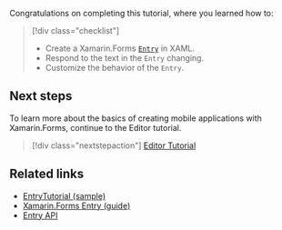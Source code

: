 Congratulations on completing this tutorial, where you learned how to:

> [!div class="checklist"]
> - Create a Xamarin.Forms [`Entry`](xref:Xamarin.Forms.Entry) in XAML.
> - Respond to the text in the `Entry` changing.
> - Customize the behavior of the `Entry`.

## Next steps

To learn more about the basics of creating mobile applications with Xamarin.Forms, continue to the Editor tutorial.

> [!div class="nextstepaction"]
> [Editor Tutorial](~/get-started/tutorials/editor/index.yml)

## Related links

- [EntryTutorial (sample)](https://developer.xamarin.com/samples/xamarin-forms/GetStarted/Tutorials/EntryTutorial)
- [Xamarin.Forms Entry (guide)](~/xamarin-forms/user-interface/text/entry.md)
- [Entry API](xref:Xamarin.Forms.Entry)
